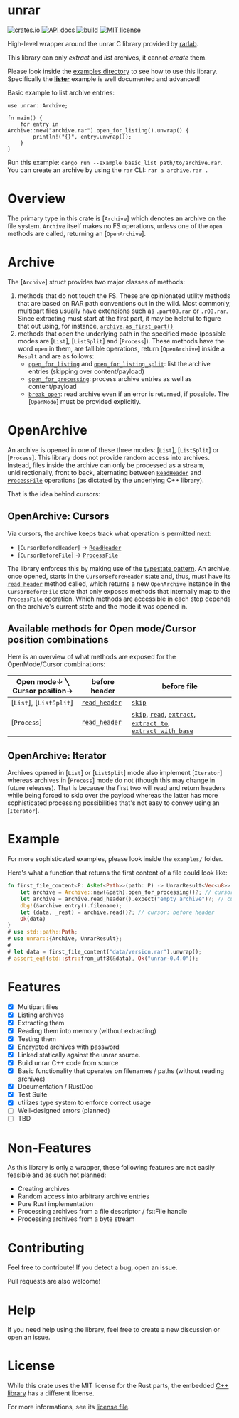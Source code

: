 # unrar

[![crates.io](https://img.shields.io/crates/v/unrar.svg)](https://crates.io/crates/unrar)
[![API docs](https://docs.rs/unrar/badge.svg)](https://docs.rs/unrar)
[![build](https://github.com/muja/unrar.rs/workflows/ci/badge.svg)](https://github.com/muja/unrar.rs/actions?query=workflow%3Aci)
[![MIT license](https://img.shields.io/badge/license-MIT-blue.svg)](./README.md)

High-level wrapper around the unrar C library provided by [rarlab](http://rarlab.com).

This library can only *extract* and *list* archives, it cannot *create* them.

Please look inside the [examples directory](./examples) to see how to use this library.
Specifically the [**lister**](./examples/lister.rs) example is well documented and advanced!

Basic example to list archive entries:

```rust,no_run
use unrar::Archive;

fn main() {
    for entry in Archive::new("archive.rar").open_for_listing().unwrap() {
        println!("{}", entry.unwrap());
    }
}
```

Run this example: `cargo run --example basic_list path/to/archive.rar`.
You can create an archive by using the `rar` CLI: `rar a archive.rar .`

# Overview

The primary type in this crate is [`Archive`]
which denotes an archive on the file system. `Archive` itself makes no
FS operations, unless one of the `open` methods are called, returning
an [`OpenArchive`].

# Archive

The [`Archive`] struct provides two major classes of methods:

   1. methods that do not touch the FS. These are opinionated utility methods
        that are based on RAR path conventions out in the wild. Most commonly, multipart
        files usually have extensions such as `.part08.rar` or `.r08.rar`. Since extracting
        must start at the first part, it may be helpful to figure that out using, for instance,
        [`archive.as_first_part()`](Archive::as_first_part)
   2. methods that open the underlying path in the specified mode
        (possible modes are [`List`], [`ListSplit`] and [`Process`]).
        These methods have the word `open` in them, are fallible operations,
        return [`OpenArchive`] inside a `Result` and are as follows:
        - [`open_for_listing`](Archive::open_for_listing) and
            [`open_for_listing_split`](Archive::open_for_listing_split): list the archive
            entries (skipping over content/payload)
        - [`open_for_processing`](Archive::open_for_processing): process archive entries
            as well as content/payload
        - [`break_open`](Archive::break_open): read archive even if an error is returned,
            if possible. The [`OpenMode`] must be provided
            explicitly.

# OpenArchive
An archive is opened in one of these three modes: [`List`], [`ListSplit`] or [`Process`].
This library does not provide random access into archives. Instead, files inside the archive
can only be processed as a stream, unidirectionally, front to back, alternating between
[`ReadHeader`] and [`ProcessFile`] operations (as dictated by the underlying C++ library).  

That is the idea behind cursors:

## OpenArchive: Cursors

Via cursors, the archive keeps track what operation is permitted next:
   - [`CursorBeforeHeader`] -> [`ReadHeader`]
   - [`CursorBeforeFile`] -> [`ProcessFile`]

The library enforces this by making
use of the [typestate pattern](https://cliffle.com/blog/rust-typestate/). An archive, once
opened, starts in the `CursorBeforeHeader` state and, thus, must have its [`read_header`] method
called, which returns a new `OpenArchive` instance in the `CursorBeforeFile` state that only
exposes methods that internally map to the `ProcessFile` operation.
Which methods are accessible in each step depends on the archive's current state and the
mode it was opened in.

## Available methods for Open mode/Cursor position combinations
Here is an overview of what methods are exposed for the OpenMode/Cursor combinations:

| Open mode↓ ╲ Cursor position→| before header   | before file                                                            |
|------------------------------|-----------------|------------------------------------------------------------------------|
| [`List`], [`ListSplit`]      | [`read_header`] | [`skip`]                                                               |
| [`Process`]                  | [`read_header`] | [`skip`], [`read`], [`extract`], [`extract_to`], [`extract_with_base`] |

## OpenArchive: Iterator

Archives opened in [`List`] or [`ListSplit`] mode also implement [`Iterator`] whereas archives in
[`Process`] mode do not (though this may change in future releases). That is because the first
two will read and return headers while being forced to skip over the payload whereas the latter
has more sophisticated processing possibilities that's not easy to convey using an [`Iterator`].

# Example

For more sophisticated examples, please look inside the `examples/` folder.

Here's what a function that returns the first content of a file could look like:

```rust
fn first_file_content<P: AsRef<Path>>(path: P) -> UnrarResult<Vec<u8>> {
    let archive = Archive::new(&path).open_for_processing()?; // cursor: before header
    let archive = archive.read_header().expect("empty archive")?; // cursor: before file
    dbg!(&archive.entry().filename);
    let (data, _rest) = archive.read()?; // cursor: before header
    Ok(data)
}
# use std::path::Path;
# use unrar::{Archive, UnrarResult};
#
# let data = first_file_content("data/version.rar").unwrap();
# assert_eq!(std::str::from_utf8(&data), Ok("unrar-0.4.0"));
```

[`read_header`]: OpenArchive::read_header
[`skip`]: OpenArchive::skip
[`read`]: OpenArchive::read
[`extract`]: OpenArchive::extract
[`extract_to`]: OpenArchive::extract_to
[`extract_with_base`]: OpenArchive::extract_with_base
[`ReadHeader`]: unrar_sys::RARReadHeaderEx
[`ProcessFile`]: unrar_sys::RARProcessFileW

# Features

- [x] Multipart files
- [x] Listing archives
- [x] Extracting them
- [x] Reading them into memory (without extracting)
- [x] Testing them
- [x] Encrypted archives with password
- [x] Linked statically against the unrar source.
- [x] Build unrar C++ code from source
- [x] Basic functionality that operates on filenames / paths (without reading archives)
- [x] Documentation / RustDoc
- [x] Test Suite
- [x] utilizes type system to enforce correct usage
- [ ] Well-designed errors (planned)
- [ ] TBD

# Non-Features
As this library is only a wrapper, these following features
are not easily feasible and as such not planned:

- Creating archives
- Random access into arbitrary archive entries
- Pure Rust implementation
- Processing archives from a file descriptor / fs::File handle
- Processing archives from a byte stream

# Contributing

Feel free to contribute! If you detect a bug, open an issue.

Pull requests are also welcome!

# Help

If you need help using the library, feel free to create a new discussion or open an issue.

# License

While this crate uses the MIT license for the Rust parts,
the embedded [C++ library](./unrar_sys/vendor/unrar) has a different license.

For more informations, see its [license file](./unrar_sys/vendor/unrar/license.txt).
